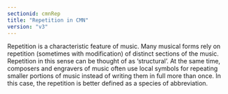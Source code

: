 ```yaml
---
sectionid: cmnRep
title: "Repetition in CMN"
version: "v3"
---
```




Repetition is a characteristic feature of music. Many musical forms rely on repetition
(sometimes with modification) of distinct sections of the music. Repetition in this
sense
can be thought of as ‘structural’. At the same time, composers and
engravers of music often use local symbols for repeating smaller portions of music
instead
of writing them in full more than once. In this case, the repetition is better defined
as a
species of abbreviation.



